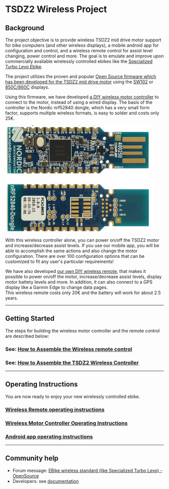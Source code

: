 # TSDZ2 Wireless Project 
## Background
The project objective is to provide wireless TSDZ2 mid drive motor support for bike computers (and other wireless displays), a mobile android app for configuration and control, and a wireless remote control for assist level changing, power control and more. The goal is to emulate and improve upon commercially available wirelessly controlled ebikes like the  [Specialized Turbo Levo Ebike](https://www.youtube.com/watch?v=F43oqj1Zlww).

The project utilizes the proven and popular [Open Source firmware which has been developed for the TSDZ2 mid drive motor](https://github.com/OpenSourceEBike/TSDZ2_wiki/wiki) using the [SW102](https://github.com/OpenSourceEBike/TSDZ2_wiki/wiki/SW102) or [850C/860C](https://github.com/OpenSourceEBike/TSDZ2_wiki/wiki/860C-850C-displays) displays.

Using this firmware, we have developed [a DIY wireless motor controller](https://github.com/OpenSourceEBike/TSDZ2_wireless/tree/master/EBike_wireless_TSDZ2) to connect to the motor, instead of using a wired display. The basis of the controller is the Nordic nrf52840 dongle, which has a very small form factor, supports multiple wireless formats, is easy to solder and costs only 25€.<br>

![nordic](nordic.jpg)<br>

With this wireless controller alone, you can power on/off the TSDZ2 motor and increase/decrease assist levels. If you use our mobile app, you will be able to accomplish the same actions and also change the motor configuration.
There are over 100 configuration options that can be customized to fit any user's particular requirements!

We have also developed [our own DIY wireless remote](https://github.com/OpenSourceEBike/TSDZ2_wireless/tree/master/EBike_wireless_remote), that makes it possible to power on/off the motor, increase/decrease  assist levels, display motor battety levels and more. In addition, it can also connect to a GPS display like a Garmin Edge to change data pages.<br> 
This wireless remote costs only 20€ and the battery will work for about 2.5 years.


----
## Getting Started

The steps for building the wireless motor controller and the remote control are described below:
### See: [How to Assemble the Wireless remote control](build_remote.md)

### See: [How to Assemble the TSDZ2 Wireless Controller](build_tsdz2_board.md)
----
## Operating Instructions
You are now ready to enjoy your new wirelessly controlled ebike.

### [Wireless Remote operating instructions](operation.md)

### [Wireless Motor Controller Operating Instructions](wireless_motor_operation.md)

### [Android app operating instructions](android_app_operation.md)
-----
## Community help

- Forum message: [EBike wireless standard (like Specialized Turbo Levo) - OpenSource](https://endless-sphere.com/forums/viewtopic.php?t=106346)
- Developers: see [documentation](https://github.com/OpenSourceEBike/TSDZ2_wireless/blob/master/documentation/README.md)


